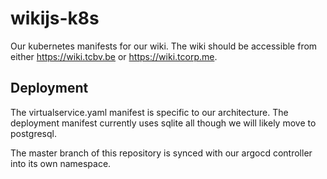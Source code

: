 # wikijs-k8s
Our kubernetes manifests for our wiki. The wiki should be accessible from either https://wiki.tcbv.be or https://wiki.tcorp.me.

## Deployment
The virtualservice.yaml manifest is specific to our architecture. The deployment manifest currently uses sqlite all though we will likely move to postgresql.

The master branch of this repository is synced with our argocd controller into its own namespace.
